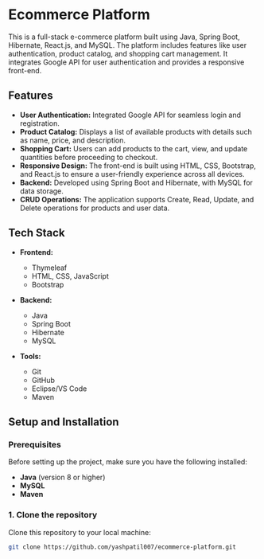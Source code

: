 # Ecommerce Platform

This is a full-stack e-commerce platform built using Java, Spring Boot, Hibernate, React.js, and MySQL. The platform includes features like user authentication, product catalog, and shopping cart management. It integrates Google API for user authentication and provides a responsive front-end.

## Features

- **User Authentication:** Integrated Google API for seamless login and registration.
- **Product Catalog:** Displays a list of available products with details such as name, price, and description.
- **Shopping Cart:** Users can add products to the cart, view, and update quantities before proceeding to checkout.
- **Responsive Design:** The front-end is built using HTML, CSS, Bootstrap, and React.js to ensure a user-friendly experience across all devices.
- **Backend:** Developed using Spring Boot and Hibernate, with MySQL for data storage.
- **CRUD Operations:** The application supports Create, Read, Update, and Delete operations for products and user data.

## Tech Stack

- **Frontend:**
  - Thymeleaf
  - HTML, CSS, JavaScript
  - Bootstrap

- **Backend:**
  - Java
  - Spring Boot
  - Hibernate
  - MySQL

- **Tools:**
  - Git
  - GitHub
  - Eclipse/VS Code
  - Maven

## Setup and Installation

### Prerequisites

Before setting up the project, make sure you have the following installed:

- **Java** (version 8 or higher)
- **MySQL**
- **Maven**

### 1. Clone the repository

Clone this repository to your local machine:

```bash
git clone https://github.com/yashpatil007/ecommerce-platform.git
